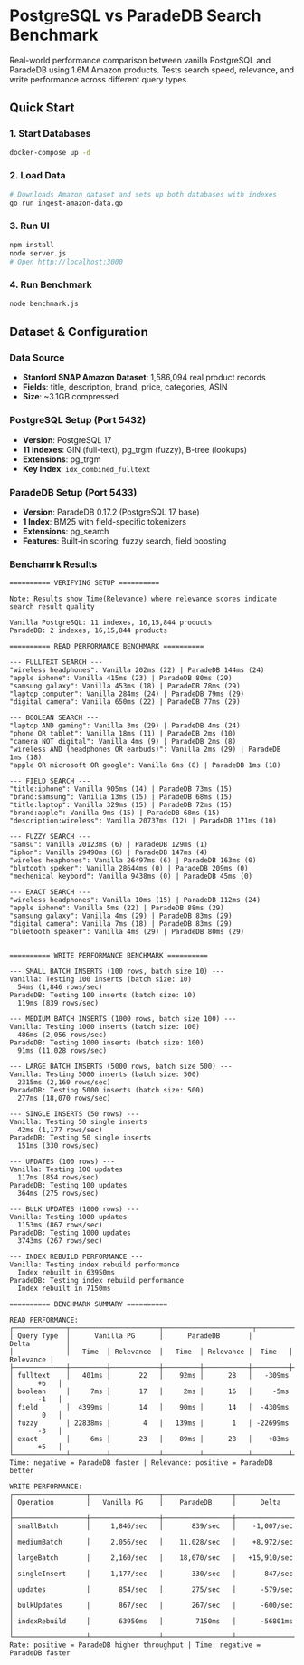 # PostgreSQL vs ParadeDB Search Benchmark

Real-world performance comparison between vanilla PostgreSQL and ParadeDB using 1.6M Amazon products. Tests search speed, relevance, and write performance across different query types.

## Quick Start

### 1. Start Databases
```bash
docker-compose up -d
```

### 2. Load Data
```bash
# Downloads Amazon dataset and sets up both databases with indexes
go run ingest-amazon-data.go
```

### 3. Run UI
```bash
npm install
node server.js
# Open http://localhost:3000
```

### 4. Run Benchmark
```bash
node benchmark.js
```

## Dataset & Configuration

### Data Source
- **Stanford SNAP Amazon Dataset**: 1,586,094 real product records
- **Fields**: title, description, brand, price, categories, ASIN
- **Size**: ~3.1GB compressed

### PostgreSQL Setup (Port 5432)
- **Version**: PostgreSQL 17
- **11 Indexes**: GIN (full-text), pg_trgm (fuzzy), B-tree (lookups)
- **Extensions**: pg_trgm
- **Key Index**: `idx_combined_fulltext`

### ParadeDB Setup (Port 5433) 
- **Version**: ParadeDB 0.17.2 (PostgreSQL 17 base)
- **1 Index**: BM25 with field-specific tokenizers
- **Extensions**: pg_search
- **Features**: Built-in scoring, fuzzy search, field boosting

### Benchamrk Results

```
========== VERIFYING SETUP ==========

Note: Results show Time(Relevance) where relevance scores indicate search result quality

Vanilla PostgreSQL: 11 indexes, 16,15,844 products
ParadeDB: 2 indexes, 16,15,844 products

========== READ PERFORMANCE BENCHMARK ==========

--- FULLTEXT SEARCH ---
"wireless headphones": Vanilla 202ms (22) | ParadeDB 144ms (24)
"apple iphone": Vanilla 415ms (23) | ParadeDB 80ms (29)
"samsung galaxy": Vanilla 453ms (18) | ParadeDB 78ms (29)
"laptop computer": Vanilla 284ms (24) | ParadeDB 79ms (29)
"digital camera": Vanilla 650ms (22) | ParadeDB 77ms (29)

--- BOOLEAN SEARCH ---
"laptop AND gaming": Vanilla 3ms (29) | ParadeDB 4ms (24)
"phone OR tablet": Vanilla 18ms (11) | ParadeDB 2ms (10)
"camera NOT digital": Vanilla 4ms (9) | ParadeDB 2ms (8)
"wireless AND (headphones OR earbuds)": Vanilla 2ms (29) | ParadeDB 1ms (18)
"apple OR microsoft OR google": Vanilla 6ms (8) | ParadeDB 1ms (18)

--- FIELD SEARCH ---
"title:iphone": Vanilla 905ms (14) | ParadeDB 73ms (15)
"brand:samsung": Vanilla 13ms (15) | ParadeDB 68ms (15)
"title:laptop": Vanilla 329ms (15) | ParadeDB 72ms (15)
"brand:apple": Vanilla 9ms (15) | ParadeDB 68ms (15)
"description:wireless": Vanilla 20737ms (12) | ParadeDB 171ms (10)

--- FUZZY SEARCH ---
"samsu": Vanilla 20123ms (6) | ParadeDB 129ms (1)
"iphon": Vanilla 29490ms (6) | ParadeDB 147ms (4)
"wireles heaphones": Vanilla 26497ms (6) | ParadeDB 163ms (0)
"blutooth speker": Vanilla 28644ms (0) | ParadeDB 209ms (0)
"mechenical keybord": Vanilla 9438ms (0) | ParadeDB 45ms (0)

--- EXACT SEARCH ---
"wireless headphones": Vanilla 10ms (15) | ParadeDB 112ms (24)
"apple iphone": Vanilla 5ms (22) | ParadeDB 88ms (29)
"samsung galaxy": Vanilla 4ms (29) | ParadeDB 83ms (29)
"digital camera": Vanilla 7ms (18) | ParadeDB 83ms (29)
"bluetooth speaker": Vanilla 4ms (29) | ParadeDB 80ms (29)


========== WRITE PERFORMANCE BENCHMARK ==========

--- SMALL BATCH INSERTS (100 rows, batch size 10) ---
Vanilla: Testing 100 inserts (batch size: 10)
  54ms (1,846 rows/sec)
ParadeDB: Testing 100 inserts (batch size: 10)
  119ms (839 rows/sec)

--- MEDIUM BATCH INSERTS (1000 rows, batch size 100) ---
Vanilla: Testing 1000 inserts (batch size: 100)
  486ms (2,056 rows/sec)
ParadeDB: Testing 1000 inserts (batch size: 100)
  91ms (11,028 rows/sec)

--- LARGE BATCH INSERTS (5000 rows, batch size 500) ---
Vanilla: Testing 5000 inserts (batch size: 500)
  2315ms (2,160 rows/sec)
ParadeDB: Testing 5000 inserts (batch size: 500)
  277ms (18,070 rows/sec)

--- SINGLE INSERTS (50 rows) ---
Vanilla: Testing 50 single inserts
  42ms (1,177 rows/sec)
ParadeDB: Testing 50 single inserts
  151ms (330 rows/sec)

--- UPDATES (100 rows) ---
Vanilla: Testing 100 updates
  117ms (854 rows/sec)
ParadeDB: Testing 100 updates
  364ms (275 rows/sec)

--- BULK UPDATES (1000 rows) ---
Vanilla: Testing 1000 updates
  1153ms (867 rows/sec)
ParadeDB: Testing 1000 updates
  3743ms (267 rows/sec)

--- INDEX REBUILD PERFORMANCE ---
Vanilla: Testing index rebuild performance
  Index rebuilt in 63950ms
ParadeDB: Testing index rebuild performance
  Index rebuilt in 7150ms

========== BENCHMARK SUMMARY ==========

READ PERFORMANCE:
┌─────────────┬──────────────────────┬──────────────────────┬─────────────────────┐
│ Query Type  │      Vanilla PG      │      ParadeDB       │       Delta         │
│             │   Time  │ Relevance  │   Time  │ Relevance │  Time   │ Relevance │
├─────────────┼─────────┼────────────┼─────────┼───────────┼─────────┼───────────┤
│ fulltext    │   401ms │       22   │    92ms │      28   │   -309ms │      +6   │
│ boolean     │     7ms │       17   │     2ms │      16   │     -5ms │      -1   │
│ field       │  4399ms │       14   │    90ms │      14   │  -4309ms │       0   │
│ fuzzy       │ 22838ms │        4   │   139ms │       1   │ -22699ms │      -3   │
│ exact       │     6ms │       23   │    89ms │      28   │    +83ms │      +5   │
└─────────────┴─────────┴────────────┴─────────┴───────────┴─────────┴───────────┘
Time: negative = ParadeDB faster | Relevance: positive = ParadeDB better

WRITE PERFORMANCE:
┌──────────────────┬─────────────────┬─────────────────┬─────────────────┐
│ Operation        │   Vanilla PG    │    ParadeDB     │      Delta      │
├──────────────────┼─────────────────┼─────────────────┼─────────────────┤
│ smallBatch       │     1,846/sec   │       839/sec   │    -1,007/sec   │
│ mediumBatch      │     2,056/sec   │    11,028/sec   │    +8,972/sec   │
│ largeBatch       │     2,160/sec   │    18,070/sec   │   +15,910/sec   │
│ singleInsert     │     1,177/sec   │       330/sec   │      -847/sec   │
│ updates          │       854/sec   │       275/sec   │      -579/sec   │
│ bulkUpdates      │       867/sec   │       267/sec   │      -600/sec   │
│ indexRebuild     │       63950ms   │        7150ms   │      -56801ms   │
└──────────────────┴─────────────────┴─────────────────┴─────────────────┘
Rate: positive = ParadeDB higher throughput | Time: negative = ParadeDB faster
```